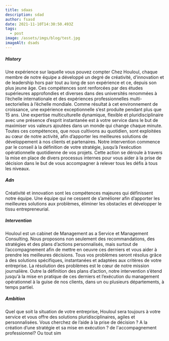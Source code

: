 ```yaml
---
title: sdaas
description: sdad
author: fsasd
date: 2021-11-10T14:30:50.493Z
tags:
  - post
image: /assets/imgs/blog/test.jpg
imageAlt: dsads
---
```

<!--StartFragment-->

##### History

Une expérience sur laquelle vous pouvez compter Chez Houloul, chaque membre de notre équipe a développé un degré de créativité, d’innovation et de leadership hors pair tout au long de son expérience et ce, depuis son plus jeune âge. Ces compétences sont renforcées par des études supérieures approfondies et diverses dans des universités renommées à l’échelle internationale et des expériences professionnelles multi-sectorielles à l’échelle mondiale. Comme résultat à cet environnement de croissance, une expérience exceptionnelle s’est produite pendant plus que 15 ans. Une expertise multiculturelle dynamique, flexible et pluridisciplinaire avec une présence d’esprit instantanée est à votre service dans le but de maximiser vos valeurs ajoutées dans un monde qui change chaque minute. Toutes ces compétences, que nous cultivons au quotidien, sont exploitées au cœur de notre activité, afin d’apporter les meilleures solutions de développement à nos clients et partenaires. Notre intervention commence par le conseil à la définition de votre stratégie, jusqu’à l’exécution opérationnelle quotidienne de vos projets. Cette action se déroule à travers la mise en place de divers processus internes pour vous aider à la prise de décision dans le but de vous accompagner à relever tous les défis à tous les niveaux.

##### Adn

Créativité et innovation sont les compétences majeures qui définissent notre équipe. Une équipe qui ne cessent de s’améliorer afin d’apporter les meilleures solutions aux problèmes, éliminer les obstacles et développer le tissu entrepreneurial.

##### Intervention

Houloul est un cabinet de Management as a Service et Management Consulting. Nous proposons non seulement des recommandations, des stratégies et des plans d’actions personnalisés, mais surtout de l’accompagnement afin de mettre en oeuvre ces derniers et vous aider à prendre les meilleures décisions. Tous vos problèmes seront résolus grâce à des solutions spécifiques, instantanées et adaptées aux critères de votre entreprise. La résolution des problèmes est le cœur de notre mission journalière. Outre la définition des plans d’action, notre intervention s’étend jusqu'à la mise en pratique de ces derniers et l’exécution du management opérationnel à la guise de nos clients, dans un ou plusieurs départements, à temps partiel.

##### Ambition

Quel que soit la situation de votre entreprise, Houloul sera toujours à votre service et vous offre des solutions pluridisciplinaires, agiles et personnalisées. Vous cherchez de l’aide à la prise de décision ? A la création d’une stratégie et sa mise en exécution ? de l'accompagnement professionnel? Ou tout sim

<!--EndFragment-->